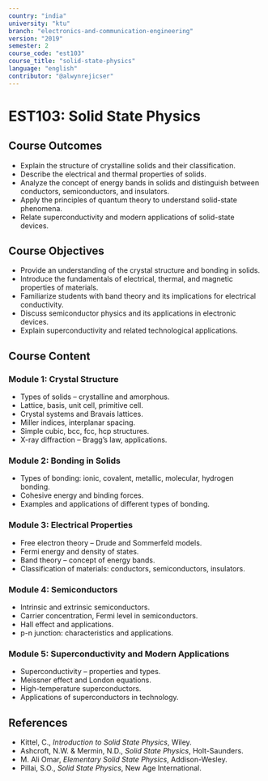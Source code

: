 ```yaml
---
country: "india"
university: "ktu"
branch: "electronics-and-communication-engineering"
version: "2019"
semester: 2
course_code: "est103"
course_title: "solid-state-physics"
language: "english"
contributor: "@alwynrejicser"
---
```


# EST103: Solid State Physics

## Course Outcomes

- Explain the structure of crystalline solids and their classification.
- Describe the electrical and thermal properties of solids.
- Analyze the concept of energy bands in solids and distinguish between conductors, semiconductors, and insulators.
- Apply the principles of quantum theory to understand solid-state phenomena.
- Relate superconductivity and modern applications of solid-state devices.

## Course Objectives

- Provide an understanding of the crystal structure and bonding in solids.
- Introduce the fundamentals of electrical, thermal, and magnetic properties of materials.
- Familiarize students with band theory and its implications for electrical conductivity.
- Discuss semiconductor physics and its applications in electronic devices.
- Explain superconductivity and related technological applications.

## Course Content

### Module 1: Crystal Structure
- Types of solids – crystalline and amorphous.
- Lattice, basis, unit cell, primitive cell.
- Crystal systems and Bravais lattices.
- Miller indices, interplanar spacing.
- Simple cubic, bcc, fcc, hcp structures.
- X-ray diffraction – Bragg’s law, applications.

### Module 2: Bonding in Solids
- Types of bonding: ionic, covalent, metallic, molecular, hydrogen bonding.
- Cohesive energy and binding forces.
- Examples and applications of different types of bonding.

### Module 3: Electrical Properties
- Free electron theory – Drude and Sommerfeld models.
- Fermi energy and density of states.
- Band theory – concept of energy bands.
- Classification of materials: conductors, semiconductors, insulators.

### Module 4: Semiconductors
- Intrinsic and extrinsic semiconductors.
- Carrier concentration, Fermi level in semiconductors.
- Hall effect and applications.
- p-n junction: characteristics and applications.

### Module 5: Superconductivity and Modern Applications
- Superconductivity – properties and types.
- Meissner effect and London equations.
- High-temperature superconductors.
- Applications of superconductors in technology.

## References

- Kittel, C., *Introduction to Solid State Physics*, Wiley.
- Ashcroft, N.W. & Mermin, N.D., *Solid State Physics*, Holt-Saunders.
- M. Ali Omar, *Elementary Solid State Physics*, Addison-Wesley.
- Pillai, S.O., *Solid State Physics*, New Age International.
